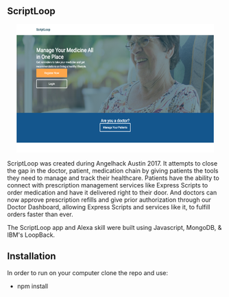 ## ScriptLoop

<p align="center">
  <img width="460" height="300" src="./public/images/main-screenshot.png">
</p>

ScriptLoop was created during Angelhack Austin 2017. It attempts to close the gap in the doctor, patient, medication chain by giving patients the tools they need to manage and track their healthcare. Patients have the ability to connect with prescription management services like Express Scripts to order medication and have it delivered right to their door. And doctors can now approve prescription refills and give prior authorization through our Doctor Dashboard, allowing Express Scripts and services like it, to fulfill orders faster than ever.

The ScriptLoop app and Alexa skill were built using Javascript, MongoDB, & IBM's LoopBack.

## Installation

In order to run on your computer clone the repo and use:

* npm install
